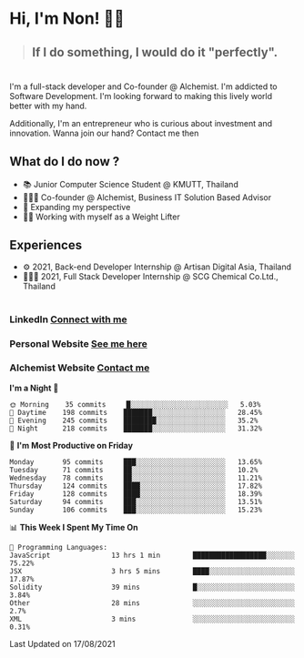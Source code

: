 # Hi, I'm Non! 🖐🏻

> ## If I do something, I would do it "perfectly".

#

I'm a full-stack developer and Co-founder @ Alchemist. I'm addicted to Software Development. I'm looking forward to making this lively world better with my hand.

Additionally, I'm an entrepreneur who is curious about investment and innovation. Wanna join our hand? Contact me then

## What do I do now ?

- 📚 Junior Computer Science Student @ KMUTT, Thailand
- 🧑🏻‍💻 Co-founder @ Alchemist, Business IT Solution Based Advisor
- 🌈 Expanding my perspective
- 🏋🏻 Working with myself as a Weight Lifter

## Experiences

- ⚙️ 2021, Back-end Developer Internship @ Artisan Digital Asia, Thailand
- 🧑🏻‍💻 2021, Full Stack Developer Internship @ SCG Chemical Co.Ltd., Thailand

#

### LinkedIn [Connect with me](https://www.linkedin.com/in/non-nontra/)

### Personal Website [See me here](https://nonnontra.com/)

### Alchemist Website [Contact me](https://alchemist-softwarehouse.co/)

<!--START_SECTION:waka-->
**I'm a Night 🦉** 

```text
🌞 Morning    35 commits     █░░░░░░░░░░░░░░░░░░░░░░░░   5.03% 
🌆 Daytime    198 commits    ███████░░░░░░░░░░░░░░░░░░   28.45% 
🌃 Evening    245 commits    ████████░░░░░░░░░░░░░░░░░   35.2% 
🌙 Night      218 commits    ███████░░░░░░░░░░░░░░░░░░   31.32%

```
📅 **I'm Most Productive on Friday** 

```text
Monday       95 commits     ███░░░░░░░░░░░░░░░░░░░░░░   13.65% 
Tuesday      71 commits     ██░░░░░░░░░░░░░░░░░░░░░░░   10.2% 
Wednesday    78 commits     ██░░░░░░░░░░░░░░░░░░░░░░░   11.21% 
Thursday     124 commits    ████░░░░░░░░░░░░░░░░░░░░░   17.82% 
Friday       128 commits    ████░░░░░░░░░░░░░░░░░░░░░   18.39% 
Saturday     94 commits     ███░░░░░░░░░░░░░░░░░░░░░░   13.51% 
Sunday       106 commits    ███░░░░░░░░░░░░░░░░░░░░░░   15.23%

```


📊 **This Week I Spent My Time On** 

```text
💬 Programming Languages: 
JavaScript               13 hrs 1 min        ██████████████████░░░░░░░   75.22% 
JSX                      3 hrs 5 mins        ████░░░░░░░░░░░░░░░░░░░░░   17.87% 
Solidity                 39 mins             █░░░░░░░░░░░░░░░░░░░░░░░░   3.84% 
Other                    28 mins             ░░░░░░░░░░░░░░░░░░░░░░░░░   2.7% 
XML                      3 mins              ░░░░░░░░░░░░░░░░░░░░░░░░░   0.31%

```


 Last Updated on 17/08/2021
<!--END_SECTION:waka-->
